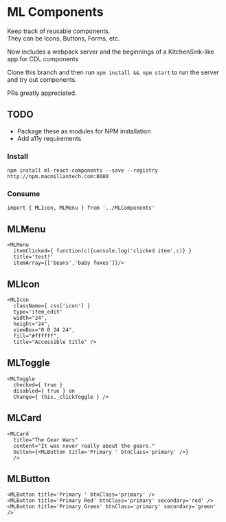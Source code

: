 # ML Components

Keep track of reusable components.  
They can be Icons, Buttons, Forms, etc.

Now includes a webpack server and the beginnings of a KitchenSink-like app for CDL components

Clone this branch and then run `npm install && npm start` to run the server and try out components.

PRs greatly appreciated.

## TODO
* Package these as modules for NPM installation
* Add a11y requirements

### Install 
```
npm install ml-react-components --save --registry http://npm.macmillantech.com:8080

```
### Consume
```
import { MLIcon, MLMenu } from '../MLComponents'
```

## MLMenu
```
<MLMenu 
  itemClicked={ function(c){console.log('clicked item',c)} } 
  title='test!'
  itemArray={['beans','baby foxes']}/>
```
## MLIcon
```
<MLIcon 
  className={ css['icon'] }
  type='item_edit' 
  width="24",
  height="24",
  viewBox="0 0 24 24",
  fill="#ffffff",
  title="Accessible title" />
```

## MLToggle
```
<MLToggle 
  checked={ true } 
  disabled={ true } on
  Change={ this._clickToggle } />  
```

## MLCard
```
<MLCard 
  title="The Gear Wars" 
  content="It was never really about the gears." 
  button={<MLButton title='Primary ' btnClass='primary' />}
  />
```
## MLButton
```
<MLButton title='Primary ' btnClass='primary' />
<MLButton title='Primary Red' btnClass='primary' secondary='red' />
<MLButton title='Primary Green' btnClass='primary' secondary='green' />`
```